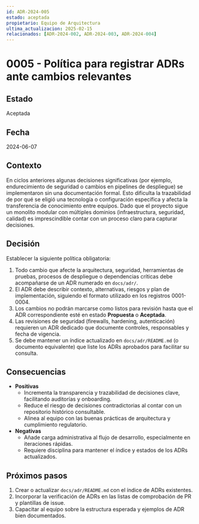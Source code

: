 ```yaml
---
id: ADR-2024-005
estado: aceptada
propietario: Equipo de Arquitectura
ultima_actualizacion: 2025-02-15
relacionados: [ADR-2024-002, ADR-2024-003, ADR-2024-004]
---
```

# 0005 - Política para registrar ADRs ante cambios relevantes

## Estado
Aceptada

## Fecha
2024-06-07

## Contexto

En ciclos anteriores algunas decisiones significativas (por ejemplo, endurecimiento de seguridad o cambios
en pipelines de despliegue) se implementaron sin una documentación formal. Esto dificulta la trazabilidad
de por qué se eligió una tecnología o configuración específica y afecta la transferencia de conocimiento
entre equipos. Dado que el proyecto sigue un monolito modular con múltiples dominios (infraestructura,
seguridad, calidad) es imprescindible contar con un proceso claro para capturar decisiones.

## Decisión

Establecer la siguiente política obligatoria:

1. Todo cambio que afecte la arquitectura, seguridad, herramientas de pruebas, procesos de despliegue o
   dependencias críticas debe acompañarse de un ADR numerado en `docs/adr/`.
2. El ADR debe describir contexto, alternativas, riesgos y plan de implementación, siguiendo el formato
   utilizado en los registros 0001-0004.
3. Los cambios no podrán marcarse como listos para revisión hasta que el ADR correspondiente esté en estado
   **Propuesta** o **Aceptada**.
4. Las revisiones de seguridad (firewalls, hardening, autenticación) requieren un ADR dedicado que documente
   controles, responsables y fecha de vigencia.
5. Se debe mantener un índice actualizado en `docs/adr/README.md` (o documento equivalente) que liste los ADRs
   aprobados para facilitar su consulta.

## Consecuencias

- **Positivas**
  - Incrementa la transparencia y trazabilidad de decisiones clave, facilitando auditorías y onboarding.
  - Reduce el riesgo de decisiones contradictorias al contar con un repositorio histórico consultable.
  - Alinea al equipo con las buenas prácticas de arquitectura y cumplimiento regulatorio.
- **Negativas**
  - Añade carga administrativa al flujo de desarrollo, especialmente en iteraciones rápidas.
  - Requiere disciplina para mantener el índice y estados de los ADRs actualizados.

## Próximos pasos

1. Crear o actualizar `docs/adr/README.md` con el índice de ADRs existentes.
2. Incorporar la verificación de ADRs en las listas de comprobación de PR y plantillas de issue.
3. Capacitar al equipo sobre la estructura esperada y ejemplos de ADR bien documentados.
